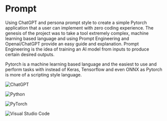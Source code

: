 # Prompt
Using ChatGPT and persona prompt style to create a simple Pytorch application that a user can implement with zero coding experience. The genesis of the project was to take a tool extremely complex, machine learning based language and using Prompt Engineering and Openai/ChatGPT provide an easy guide and explanation. Prompt Engineering is the idea of training an AI model from inputs to produce certain desired outputs. 

Pytorch is a machine learning based language and the easiest to use and perform tasks with instead of Keras, Tensorflow and even ONNX as Pytorch is more of a scripting style language. 

![ChatGPT](https://img.shields.io/badge/chatGPT-74aa9c?style=for-the-badge&logo=openai&logoColor=white)


![Python](https://img.shields.io/badge/python-3670A0?style=for-the-badge&logo=python&logoColor=ffdd54)


![PyTorch](https://img.shields.io/badge/PyTorch-%23EE4C2C.svg?style=for-the-badge&logo=PyTorch&logoColor=white)


![Visual Studio Code](https://img.shields.io/badge/Visual%20Studio%20Code-0078d7.svg?style=for-the-badge&logo=visual-studio-code&logoColor=white)
